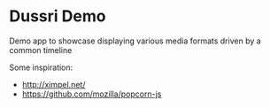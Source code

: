 Dussri Demo
===========

Demo app to showcase displaying various media formats driven by a common timeline

Some inspiration:
 - http://ximpel.net/
 - https://github.com/mozilla/popcorn-js
 
